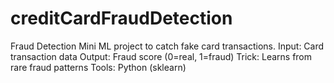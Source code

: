 # creditCardFraudDetection
Fraud Detection  Mini ML project to catch fake card transactions.  Input: Card transaction data  Output: Fraud score (0=real, 1=fraud)  Trick: Learns from rare fraud patterns  Tools: Python (sklearn)
